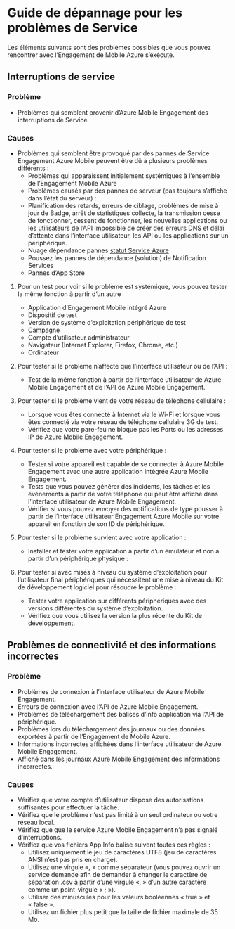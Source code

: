 <properties 
   pageTitle="Engagement de Mobile Azure Guide - Service de dépannage" 
   description="Résolution des problèmes de repères pour Azure Engagement Mobile" 
   services="mobile-engagement" 
   documentationCenter="" 
   authors="piyushjo" 
   manager="dwrede" 
   editor=""/>

<tags
   ms.service="mobile-engagement"
   ms.devlang="na"
   ms.topic="article"
   ms.tgt_pltfrm="mobile-multiple"
   ms.workload="mobile" 
   ms.date="08/19/2016"
   ms.author="piyushjo"/>

# <a name="troubleshooting-guide-for-service-issues"></a>Guide de dépannage pour les problèmes de Service

Les éléments suivants sont des problèmes possibles que vous pouvez rencontrer avec l’Engagement de Mobile Azure s’exécute.

## <a name="service-outages"></a>Interruptions de service

### <a name="issue"></a>Problème
- Problèmes qui semblent provenir d’Azure Mobile Engagement des interruptions de Service.

### <a name="causes"></a>Causes
- Problèmes qui semblent être provoqué par des pannes de Service Engagement Azure Mobile peuvent être dû à plusieurs problèmes différents :
    - Problèmes qui apparaissent initialement systémiques à l’ensemble de l’Engagement Mobile Azure
    - Problèmes causés par des pannes de serveur (pas toujours s’affiche dans l’état du serveur) :
    - Planification des retards, erreurs de ciblage, problèmes de mise à jour de Badge, arrêt de statistiques collecte, la transmission cesse de fonctionner, cessent de fonctionner, les nouvelles applications ou les utilisateurs de l’API Impossible de créer des erreurs DNS et délai d’attente dans l’interface utilisateur, les API ou les applications sur un périphérique.
    - Nuage dépendance pannes [statut Service Azure](http://status.azure.com/)
    - Poussez les pannes de dépendance (solution) de Notification Services
    - Pannes d’App Store

1) Pour un test pour voir si le problème est systémique, vous pouvez tester la même fonction à partir d’un autre
   
   - Application d’Engagement Mobile intégré Azure
   - Dispositif de test
   - Version de système d’exploitation périphérique de test
   - Campagne
   - Compte d’utilisateur administrateur
   - Navigateur (Internet Explorer, Firefox, Chrome, etc.)
   - Ordinateur

2) Pour tester si le problème n’affecte que l’interface utilisateur ou de l’API :

   - Test de la même fonction à partir de l’interface utilisateur de Azure Mobile Engagement et de l’API de Azure Mobile Engagement.

3) Pour tester si le problème vient de votre réseau de téléphone cellulaire :

   - Lorsque vous êtes connecté à Internet via le Wi-Fi et lorsque vous êtes connecté via votre réseau de téléphone cellulaire 3G de test.
   - Vérifiez que votre pare-feu ne bloque pas les Ports ou les adresses IP de Azure Mobile Engagement.

4) Pour tester si le problème avec votre périphérique :

   - Tester si votre appareil est capable de se connecter à Azure Mobile Engagement avec une autre application intégrée Azure Mobile Engagement.
   - Tests que vous pouvez générer des incidents, les tâches et les événements à partir de votre téléphone qui peut être affiché dans l’interface utilisateur de Azure Mobile Engagement. 
   - Vérifier si vous pouvez envoyer des notifications de type pousser à partir de l’interface utilisateur Engagement Azure Mobile sur votre appareil en fonction de son ID de périphérique. 

5) Pour tester si le problème survient avec votre application :

   - Installer et tester votre application à partir d’un émulateur et non à partir d’un périphérique physique :
   
6) Pour tester si avec mises à niveau du système d’exploitation pour l’utilisateur final périphériques qui nécessitent une mise à niveau du Kit de développement logiciel pour résoudre le problème :

   - Tester votre application sur différents périphériques avec des versions différentes du système d’exploitation.
   - Vérifiez que vous utilisez la version la plus récente du Kit de développement.
 
## <a name="connectivity-and-incorrect-information-issues"></a>Problèmes de connectivité et des informations incorrectes

### <a name="issue"></a>Problème
- Problèmes de connexion à l’interface utilisateur de Azure Mobile Engagement.
- Erreurs de connexion avec l’API de Azure Mobile Engagement.
- Problèmes de téléchargement des balises d’Info application via l’API de périphérique.
- Problèmes lors du téléchargement des journaux ou des données exportées à partir de l’Engagement de Mobile Azure.
- Informations incorrectes affichées dans l’interface utilisateur de Azure Mobile Engagement.
- Affiché dans les journaux Azure Mobile Engagement des informations incorrectes.

### <a name="causes"></a>Causes
* Vérifiez que votre compte d’utilisateur dispose des autorisations suffisantes pour effectuer la tâche.
* Vérifiez que le problème n’est pas limité à un seul ordinateur ou votre réseau local.
* Vérifiez que que le service Azure Mobile Engagement n’a pas signalé d’interruptions.
* Vérifiez que vos fichiers App Info balise suivent toutes ces règles :
    - Utilisez uniquement le jeu de caractères UTF8 (jeu de caractères ANSI n’est pas pris en charge).
    - Utilisez une virgule «, » comme séparateur (vous pouvez ouvrir un service demande afin de demander à changer le caractère de séparation .csv à partir d’une virgule «, » d’un autre caractère comme un point-virgule « ; »).
    - Utiliser des minuscules pour les valeurs booléennes « true » et « false ».
    - Utilisez un fichier plus petit que la taille de fichier maximale de 35 Mo.
 
